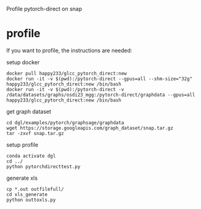 Profile pytorch-direct on snap

# profile
If you want to profile, the instructions are needed:

setup docker
```
docker pull happy233/glcc_pytorch_direct:new
docker run -it -v $(pwd):/pytorch-direct --gpus=all --shm-size="32g" happy233/glcc_pytorch_direct:new /bin/bash
docker run -it -v $(pwd):/pytorch-direct -v /data/datasets/graphs/osdi23_mgg:/pytorch-direct/graphdata --gpus=all happy233/glcc_pytorch_direct:new /bin/bash

```

<!-- docker run -it --gpus=all --shm-size="32g" happy233/glcc_pytorch_direct:base /bin/bash -->
<!-- docker pull zqj2333/pytorch-direct:v4 -->
<!-- docker exec -it profile /bin/bash -->
<!-- docker run  -it --gpus=all --shm-size="32g" -itd zqj2333/pytorch-direct:v4  /bin/bash -->

get graph dataset
```
cd dgl/examples/pytorch/graphsage/graphdata
wget https://storage.googleapis.com/graph_dataset/snap.tar.gz
tar -zxvf snap.tar.gz
```

setup profile
```
conda activate dgl
cd ../
python pytorchdirecttest.py
```

generate xls
```
cp *.out outfilefull/
cd xls_generate
python outtoxls.py
```

